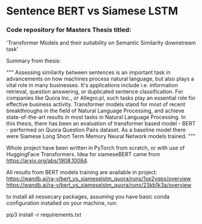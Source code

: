 # Sentence BERT vs Siamese LSTM

### Code repository for Masters Thesis titled:

'Transformer Models and their suitability on Semantic Similarity downstream task'

Summary from thesis:

"""
Assessing similarity between sentences is an important task in advancements on how machines process natural language, but also plays a vital role in many businesses. It's applications include i.e. information retrieval, question answering, or duplicated sentence classification. For companies like Quora Inc., or Allegro.pl, such tasks play an essential role for effective business activity. Transformer models stand for most of recent breakthroughs in the field of Natural Language Processing, and achieve state-of-the-art results in most tasks in Natural Language Processing. In this thesis, there has been an evaluation of transformer based model - BERT - performed on Quora Question Pairs dataset. As a baseline model there were Siamese Long Short Term Memory Neural Network models trained.
"""

Whole project have been written in PyTorch from scratch, or with use of HuggingFace Transformers. Idea for siameseBERT came from https://arxiv.org/abs/1908.10084.

All results from BERT models training are available in project:
https://wandb.ai/ra-v/bert_vs_siameselstm_quora/runs/1se2yqps/overview
https://wandb.ai/ra-v/bert_vs_siameselstm_quora/runs/23kb1k3a/overview

to install all nessecary packages, assuming you have basic conda configuration installed on your machine, run:

pip3 install -r requirements.txt
